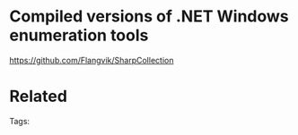 # Compiled versions of .NET Windows enumeration tools
https://github.com/Flangvik/SharpCollection

# Related


Tags:

    
